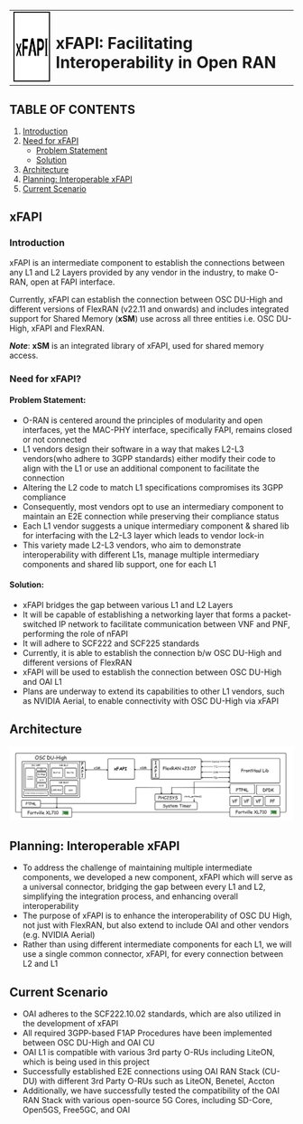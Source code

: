 <table style="border-collapse: collapse; border: none;">
  <tr style="border-collapse: collapse; border: none;">
    <td style="border-collapse: collapse; border: none;">
      <a href="http://www.coranlabs.com/">
         <img src="./docs/images/xFAPI_logo.png" alt="" border=2 height=120 width=120>
         </img>
      </a>
    </td>
    <td style="border-collapse: collapse; border: none; vertical-align: center;">
      <b><h1>xFAPI: Facilitating Interoperability in Open RAN </h1></b>
    </td>
  </tr>
</table>


## TABLE OF CONTENTS
1. [Introduction](#introduction)
2. [Need for xFAPI](#need-for-xfapi)
   - [Problem Statement](#problem-statement)
   - [Solution](#solution)
3. [Architecture](#architecture)
4. [Planning: Interoperable xFAPI](#planning-interoperable-xfapi)
5. [Current Scenario](#current-scenario)

## xFAPI

### Introduction

xFAPI is an intermediate component to establish the connections between any L1 and L2 Layers provided by any vendor in the industry, to make O-RAN, open at FAPI interface.
    
Currently, xFAPI can establish the connection between OSC DU-High and different versions of FlexRAN (v22.11 and onwards) and includes integrated support for Shared Memory (**xSM**) use across all three entities i.e. OSC DU-High, xFAPI and FlexRAN.

*__Note__*: **xSM** is an integrated library of xFAPI, used for shared memory access.

### Need for xFAPI?

#### Problem Statement:

- O-RAN is centered around the principles of modularity and open interfaces, yet the MAC-PHY interface, specifically FAPI, remains closed or not connected
- L1 vendors design their software in a way that makes L2-L3 vendors(who adhere to 3GPP standards) either modify their code to align with the L1 or use an additional component to facilitate the connection
- Altering the L2 code to match L1 specifications compromises its 3GPP compliance
- Consequently, most vendors opt to use an intermediary component to maintain an E2E connection while preserving their compliance status
- Each L1 vendor suggests a unique intermediary component & shared lib for interfacing with the L2-L3 layer which leads to vendor lock-in
- This variety made L2-L3 vendors, who aim to demonstrate interoperability with different L1s, manage multiple intermediary components and shared lib support, one for each L1

#### Solution:
- xFAPI bridges the gap between various L1 and L2 Layers
- It will be capable of establishing a networking layer that forms a packet-switched IP network to facilitate communication between VNF and PNF, performing the role of nFAPI
- It will adhere to SCF222 and SCF225 standards
- Currently, it is able to establish the connection b/w OSC DU-High and different versions
of FlexRAN
- xFAPI will be used to establish the connection between OSC DU-High and OAI L1
- Plans are underway to extend its capabilities to other L1 vendors, such as NVIDIA Aerial, to enable connectivity with OSC DU-High via xFAPI


## Architecture

![Architecture_xFAPI](./docs/images/xFAPI.png)

## Planning: Interoperable xFAPI

- To address the challenge of maintaining multiple intermediate components, we developed a new component, xFAPI which will serve as a universal connector, bridging the gap between every L1 and L2, simplifying the integration process, and enhancing overall interoperability
- The purpose of xFAPI is to enhance the interoperability of OSC DU High, not just with FlexRAN, but also extend to include OAI and other vendors (e.g. NVIDIA Aerial)
- Rather than using different intermediate components for each L1, we will use a single common connector, xFAPI, for every connection between L2 and L1


## Current Scenario

- OAI adheres to the SCF222.10.02 standards, which are also utilized in the development of xFAPI
- All required 3GPP-based F1AP Procedures have been implemented between OSC DU-High and OAI CU
- OAI L1 is compatible with various 3rd party O-RUs including LiteON, which is being used in this project
- Successfully established E2E connections using OAI RAN Stack (CU-DU) with different 3rd Party O-RUs such as LiteON, Benetel, Accton
- Additionally, we have successfully tested the compatibility of the OAI RAN Stack with various open-source 5G Cores, including SD-Core, Open5GS, Free5GC, and OAI

